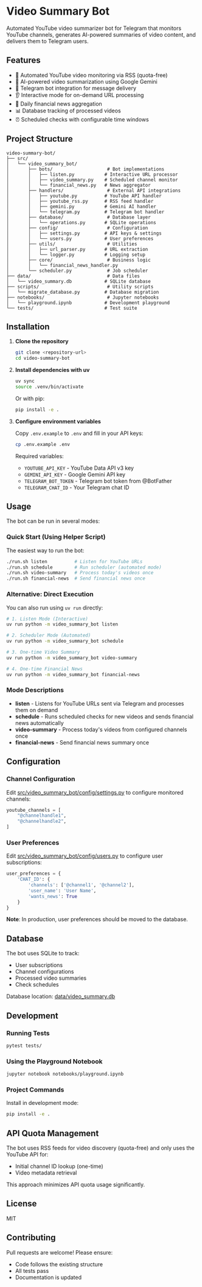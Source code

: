# Video Summary Bot

Automated YouTube video summarizer bot for Telegram that monitors YouTube channels, generates AI-powered summaries of video content, and delivers them to Telegram users.

## Features

- 🎥 Automated YouTube video monitoring via RSS (quota-free)
- 🤖 AI-powered video summarization using Google Gemini
- 📱 Telegram bot integration for message delivery
- 👂 Interactive mode for on-demand URL processing
- 📰 Daily financial news aggregation
- 📊 Database tracking of processed videos
- ⏰ Scheduled checks with configurable time windows

## Project Structure

```
video-summary-bot/
├── src/
│   └── video_summary_bot/
│       ├── bots/                    # Bot implementations
│       │   ├── listen.py           # Interactive URL processor
│       │   ├── video_summary.py    # Scheduled channel monitor
│       │   └── financial_news.py   # News aggregator
│       ├── handlers/                # External API integrations
│       │   ├── youtube.py          # YouTube API handler
│       │   ├── youtube_rss.py      # RSS feed handler
│       │   ├── gemini.py           # Gemini AI handler
│       │   └── telegram.py         # Telegram bot handler
│       ├── database/                # Database layer
│       │   └── operations.py       # SQLite operations
│       ├── config/                  # Configuration
│       │   ├── settings.py         # API keys & settings
│       │   └── users.py            # User preferences
│       ├── utils/                   # Utilities
│       │   ├── url_parser.py       # URL extraction
│       │   └── logger.py           # Logging setup
│       ├── core/                    # Business logic
│       │   └── financial_news_handler.py
│       └── scheduler.py             # Job scheduler
├── data/                            # Data files
│   └── video_summary.db            # SQLite database
├── scripts/                         # Utility scripts
│   └── migrate_database.py         # Database migration
├── notebooks/                       # Jupyter notebooks
│   └── playground.ipynb            # Development playground
└── tests/                          # Test suite
```

## Installation

1. **Clone the repository**
   ```bash
   git clone <repository-url>
   cd video-summary-bot
   ```

2. **Install dependencies with uv**
   ```bash
   uv sync
   source .venv/bin/activate
   ```

   Or with pip:
   ```bash
   pip install -e .
   ```

3. **Configure environment variables**

   Copy `.env.example` to `.env` and fill in your API keys:
   ```bash
   cp .env.example .env
   ```

   Required variables:
   - `YOUTUBE_API_KEY` - YouTube Data API v3 key
   - `GEMINI_API_KEY` - Google Gemini API key
   - `TELEGRAM_BOT_TOKEN` - Telegram bot token from @BotFather
   - `TELEGRAM_CHAT_ID` - Your Telegram chat ID

## Usage

The bot can be run in several modes:

### Quick Start (Using Helper Script)

The easiest way to run the bot:

```bash
./run.sh listen          # Listen for YouTube URLs
./run.sh schedule        # Run scheduler (automated mode)
./run.sh video-summary   # Process today's videos once
./run.sh financial-news  # Send financial news once
```

### Alternative: Direct Execution

You can also run using `uv run` directly:

```bash
# 1. Listen Mode (Interactive)
uv run python -m video_summary_bot listen

# 2. Scheduler Mode (Automated)
uv run python -m video_summary_bot schedule

# 3. One-time Video Summary
uv run python -m video_summary_bot video-summary

# 4. One-time Financial News
uv run python -m video_summary_bot financial-news
```

### Mode Descriptions

- **listen** - Listens for YouTube URLs sent via Telegram and processes them on demand
- **schedule** - Runs scheduled checks for new videos and sends financial news automatically
- **video-summary** - Process today's videos from configured channels once
- **financial-news** - Send financial news summary once

## Configuration

### Channel Configuration

Edit [src/video_summary_bot/config/settings.py](src/video_summary_bot/config/settings.py) to configure monitored channels:

```python
youtube_channels = [
    "@channelhandle1",
    "@channelhandle2",
]
```

### User Preferences

Edit [src/video_summary_bot/config/users.py](src/video_summary_bot/config/users.py) to configure user subscriptions:

```python
user_preferences = {
    'CHAT_ID': {
        'channels': ['@channel1', '@channel2'],
        'user_name': 'User Name',
        'wants_news': True
    }
}
```

**Note**: In production, user preferences should be moved to the database.

## Database

The bot uses SQLite to track:
- User subscriptions
- Channel configurations
- Processed video summaries
- Check schedules

Database location: [data/video_summary.db](data/video_summary.db)

## Development

### Running Tests
```bash
pytest tests/
```

### Using the Playground Notebook
```bash
jupyter notebook notebooks/playground.ipynb
```

### Project Commands

Install in development mode:
```bash
pip install -e .
```

## API Quota Management

The bot uses RSS feeds for video discovery (quota-free) and only uses the YouTube API for:
- Initial channel ID lookup (one-time)
- Video metadata retrieval

This approach minimizes API quota usage significantly.

## License

MIT

## Contributing

Pull requests are welcome! Please ensure:
- Code follows the existing structure
- All tests pass
- Documentation is updated
